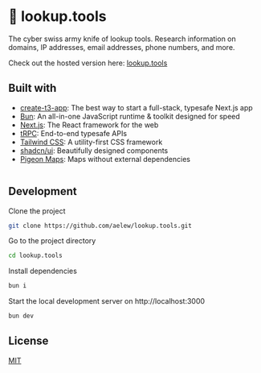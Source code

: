 # 🔎 lookup.tools

The cyber swiss army knife of lookup tools. Research information on domains, IP addresses, email addresses, phone numbers, and more.

Check out the hosted version here: [lookup.tools](https://lookup.tools)

## Built with

- [create-t3-app](https://create.t3.gg): The best way to start a full-stack, typesafe Next.js app
- [Bun](https://bun.sh/): An all-in-one JavaScript runtime & toolkit designed for speed
- [Next.js](https://nextjs.org): The React framework for the web
- [tRPC](https://trpc.io): End-to-end typesafe APIs
- [Tailwind CSS](https://tailwindcss.com): A utility-first CSS framework
- [shadcn/ui](https://ui.shadcn.com): Beautifully designed components
- [Pigeon Maps](https://pigeon-maps.js.org): Maps without external dependencies

<a href="https://spaceship.sjv.io/c/5212322/1825519/21274" target="_blank" id="1825519"><img src="https://a.impactradius-go.com/display-ad/21274-1825515" border="0" alt="" style="flex-shrink:0;" /></a>

## Development

Clone the project

```bash
git clone https://github.com/aelew/lookup.tools.git
```

Go to the project directory

```sh
cd lookup.tools
```

Install dependencies

```bash
bun i
```

Start the local development server on http://localhost:3000

```bash
bun dev
```

## License

[MIT](https://choosealicense.com/licenses/mit)
